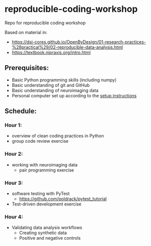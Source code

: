 # reproducible-coding-workshop
Repo for reproducible coding workshop

Based on material in:

- https://dsi-cores.github.io/OpenByDesign/01-research-practices-%28practical%29/02-reproducible-data-analysis.html
- https://textbook.nipraxis.org/intro.html

## Prerequisites:

- Basic Python programming skills (including numpy)
- Basic understanding of git and GitHub
- Basic understanding of neuroimaging data
- Personal computer set up according to the [setup instructions](setup/index.md)


## Schedule:


### Hour 1:

- overview of clean coding practices in Python
- group code review exercise


### Hour 2: 

- working with neuroimaging data
  - pair programming exercise


### Hour 3: 

- software testing with PyTest
    - https://github.com/poldrack/pytest_tutorial
- Test-driven development exercise


### Hour 4:

- Validating data analysis workflows
  - Creating synthetic data
  - Positive and negative controls


  
